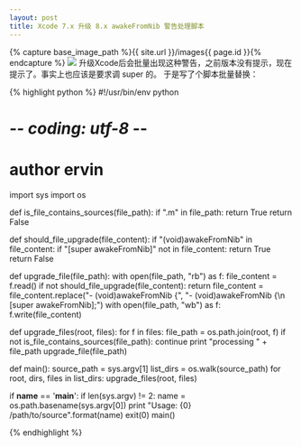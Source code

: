 ```yaml
---
layout: post
title: Xcode 7.x 升级 8.x awakeFromNib 警告处理脚本
---
```

{% capture base_image_path %}{{ site.url }}/images{{ page.id }}{% endcapture %}
![]({{base_image_path}}/1.png)
升级Xcode后会批量出现这种警告，之前版本没有提示，现在提示了。事实上也应该是要求调 super 的。
于是写了个脚本批量替换：

<!-- more -->

{% highlight python %}
#!/usr/bin/env python
# -*- coding: utf-8 -*-
# author ervin

import sys
import os


def is_file_contains_sources(file_path):
    if ".m" in file_path:
        return True
    return False


def should_file_upgrade(file_content):
    if "(void)awakeFromNib" in file_content:
        if "[super awakeFromNib]" not in file_content:
            return True
    return False


def upgrade_file(file_path):
    with open(file_path, "rb") as f:
        file_content = f.read()
    if not should_file_upgrade(file_content):
        return
    file_content = file_content.replace("- (void)awakeFromNib {", "- (void)awakeFromNib {\n    [super awakeFromNib];")
    with open(file_path, "wb") as f:
        f.write(file_content)


def upgrade_files(root, files):
    for f in files:
        file_path = os.path.join(root, f)
        if not is_file_contains_sources(file_path):
            continue
        print "processing " + file_path
        upgrade_file(file_path)


def main():
    source_path = sys.argv[1]
    list_dirs = os.walk(source_path)
    for root, dirs, files in list_dirs:
        upgrade_files(root, files)


if __name__ == '__main__':
    if len(sys.argv) != 2:
        name = os.path.basename(sys.argv[0])
        print "Usage: {0} /path/to/source".format(name)
        exit(0)
    main()

{% endhighlight %}


